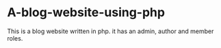 # A-blog-website-using-php
This is a blog website written in php. it has an admin, author and member roles.
